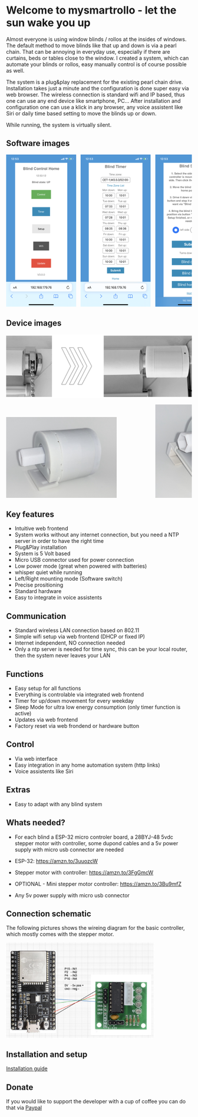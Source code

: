 # Welcome to mysmartrollo - let the sun wake you up

Almost everyone is using window blinds / rollos at the insides of windows. The default method to move blinds like that up and down is via a pearl chain. That can be annoying in everyday use, especially if there are curtains, beds or tables close to the window. I created a system, which can automate your blinds or rollos, easy manually control is of course possible as well.

The system is a plug&play replacement for the existing pearl chain drive. Installation takes just a minute and the configuration is done super easy via web browser. The wireless connection is standard wifi and IP based, thus one can use any end device like smartphone, PC... After installation and configuration one can use a klick in any browser, any voice assistent like Siri or daily time based setting to move the blinds up or down.

While running, the system is virtually silent.

## Software images

<pre><img src="images/controlcenter.png" width="190px">&#9;<img src="images/timer.png" width="190x">&#9;<img src="images/setup.png" width="190px">&#9;<img src="images/network.png" width="190px"></pre>

## Device images

<pre><img src="images/device_mounted.png" width="800px"></pre>
<pre><img src="images/dev1.jpeg" width="300px">&#9;&#9;<img src="images/dev2.jpeg" width="300px"></pre>

## Key features

- Intuitive web frontend
- System works without any internet connection, but you need a NTP server in order to have the right time
- Plug&Play installation
- System is 5 Volt based
- Micro USB connector used for power connection
- Low power mode (great when powered with batteries)
- whisper quiet while running
- Left/Right mounting mode (Software switch)
- Precise prositioning
- Standard hardware
- Easy to integrate in voice assistents

## Communication

- Standard wireless LAN connection based on 802.11
- Simple wifi setup via web frontend (DHCP or fixed IP)
- Internet independent, NO connection needed
- Only a ntp server is needed for time sync, this can be your local router, then the system never leaves your LAN

## Functions

- Easy setup for all functions
- Everything is controlable via integrated web frontend
- Timer for up/down movement for every weekday
- Sleep Mode for ultra low energy consumption (only timer function is active)
- Updates via web frontend
- Factory reset via web frondend or hardware button

## Control

- Via web interface
- Easy integration in any home automation system (http links)
- Voice assistents like Siri

## Extras

- Easy to adapt with any blind system


## Whats needed?

- For each blind a ESP-32 micro controler board, a 28BYJ-48 5vdc stepper motor with controller, some dupond cables and a 5v power supply with micro usb connector are needed

- ESP-32: https://amzn.to/3uuozcW
- Stepper motor with controller: https://amzn.to/3FgGmcW
- OPTIONAL - Mini stepper motor controller: https://amzn.to/3Bu9mfZ
- Any 5v power supply with micro usb connector

## Connection schematic

The following pictures shows the wireing diagram for the basic controller, which mostly comes with the stepper motor.

<pre><img src="schematics/schematic.png" width="400px"></pre>

## Installation and setup

[Installation guide](https://github.com/danieldownload/mysmartrollo/wiki/Installation-guide)





## Donate
If you would like to support the developer with a cup of coffee you can do that via [Paypal](https://www.paypal.com/donate/?hosted_button_id=XN85B8YSH7KBL)
